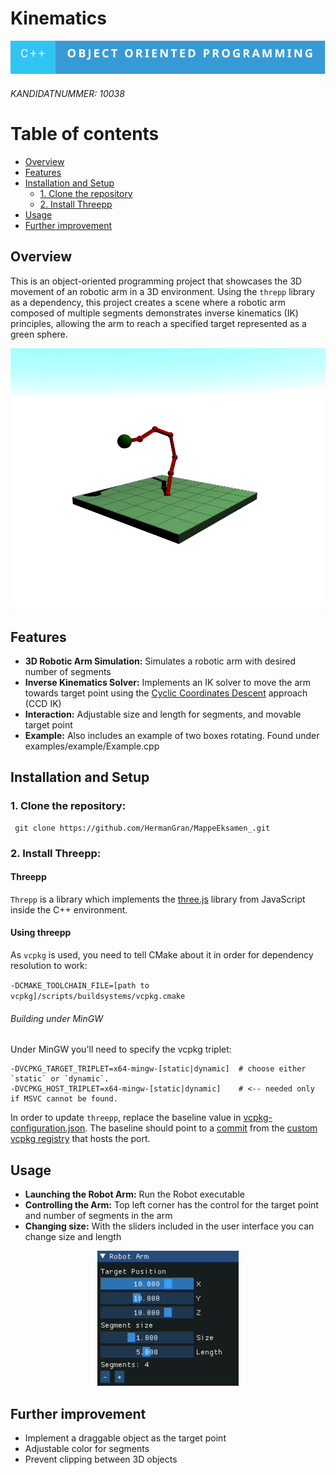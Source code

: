 # Kinematics

![](data/c++-object-oriented-programming.svg)

###### KANDIDATNUMMER: 10038

# Table of contents

- [Overview](#overview)
- [Features](#features)
- [Installation and Setup](#installation-and-setup)
  - [1. Clone the repository](#1-clone-the-repository)
  - [2. Install Threepp](#2-install-threepp)
- [Usage](#usage)
- [Further improvement](#further-improvement)

## Overview
This is an object-oriented programming project that showcases the 3D movement of an robotic arm
in a 3D environment. Using the `threpp` library as a dependency, this project creates a 
scene where a robotic arm composed of multiple segments demonstrates inverse kinematics (IK)
principles, allowing the arm to reach a specified target represented as a green sphere. 

<p align="center">
  <img src="data/RobotArmDem3D.gif" />
</p>

## Features
* **3D Robotic Arm Simulation:** Simulates a robotic arm with desired number of segments
* **Inverse Kinematics Solver:** Implements an IK solver to move the arm 
towards target point using the [Cyclic Coordinates Descent](http://rodolphe-vaillant.fr/entry/114/cyclic-coordonate-descent-inverse-kynematic-ccd-ik)
approach (CCD IK)
* **Interaction:** Adjustable size and length for segments, and movable target point
* **Example:** Also includes an example of two boxes rotating. Found under examples/example/Example.cpp

## Installation and Setup
### 1. **Clone the repository:**
   ``` 
    git clone https://github.com/HermanGran/MappeEksamen_.git
   ```
### 2. **Install Threepp:**

#### Threepp
`Threpp` is a library which implements the [three.js](https://threejs.org) library from JavaScript
inside the C++ environment. 

#### Using threepp
As `vcpkg` is used, you need to tell CMake about it in order for dependency resolution to work:

`-DCMAKE_TOOLCHAIN_FILE=[path to vcpkg]/scripts/buildsystems/vcpkg.cmake`

###### Building under MinGW

Under MinGW you'll need to specify the vcpkg triplet:
```shell
-DVCPKG_TARGET_TRIPLET=x64-mingw-[static|dynamic]  # choose either `static` or `dynamic`.
-DVCPKG_HOST_TRIPLET=x64-mingw-[static|dynamic]    # <-- needed only if MSVC cannot be found. 
```

In order to update `threepp`, replace the baseline value in [vcpkg-configuration.json](vcpkg-configuration.json).
The baseline should point to a [commit](https://github.com/Ecos-platform/vcpkg-registry/commits/main)
from the [custom vcpkg registry](https://github.com/Ecos-platform/vcpkg-registry) that hosts the port.

## Usage
* **Launching the Robot Arm:** Run the Robot executable
* **Controlling the Arm:** Top left corner has the control for the target point and number of segments in the arm
* **Changing size:** With the sliders included in the user interface you can change size and length

<p align="center">
  <img src="data/RobotArmControlsUpdate.gif" />
</p>

## Further improvement
* Implement a draggable object as the target point
* Adjustable color for segments
* Prevent clipping between 3D objects